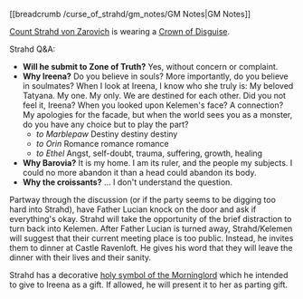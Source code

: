 [[breadcrumb /curse_of_strahd/gm_notes/GM Notes|GM Notes]]

<script type="module">
    import { init_links } from "/js/common/visual_aid_backend.js";
    init_links();
</script>

[Count Strahd von Zarovich](^curse_of_strahd/strahd_6.jpg) is wearing a [Crown of Disguise](^curse_of_strahd/crown_of_disguise.jpg).

Strahd Q&A:

* **Will he submit to Zone of Truth?** Yes, without concern or complaint.
* **Why Ireena?** Do you believe in souls? More importantly, do you believe in soulmates? When I look at Ireena, I know who she truly is: My beloved Tatyana. My one. My only. We are destined for each other. Did you not feel it, Ireena? When you looked upon Kelemen's face? A connection? My apologies for the facade, but when the world sees you as a monster, do you have any choice but to play the part?
  * *to Marblepaw* Destiny destiny destiny
  * *to Orin* Romance romance romance
  * *to Ethel* Angst, self-doubt, trauma, suffering, growth, healing
* **Why Barovia?** It is my home. I am its ruler, and the people my subjects. I could no more abandon it than a head could abandon its body.
* **Why the croissants?** ... I don't understand the question.

Partway through the discussion (or if the party seems to be digging too hard into Strahd), have Father Lucian knock on the door and ask if everything's okay. Strahd will take the opportunity of the brief distraction to turn back into Kelemen. After Father Lucian is turned away, Strahd/Kelemen will suggest that their current meeting place is too public. Instead, he invites them to dinner at Castle Ravenloft. He gives his word that they will leave the dinner with their lives and their sanity.

Strahd has a decorative [holy symbol of the Morninglord](^curse_of_strahd/lathander-03.jpg) which he intended to give to Ireena as a gift. If allowed, he will present it to her as parting gift.